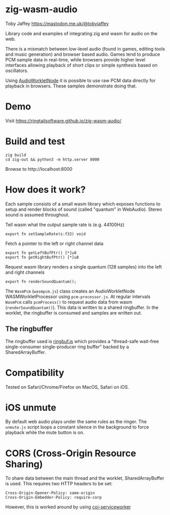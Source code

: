 # zig-wasm-audio

Toby Jaffey https://mastodon.me.uk/@tobyjaffey

Library code and examples of integrating zig and wasm for audio on the web.

There is a mismatch between low-level audio (found in games, editing tools and music generation) and browser based audio. Games tend to produce PCM sample data in real-time, while browsers provide higher level interfaces allowing playback of short clips or simple synthesis based on oscillators.

Using <a href="https://developer.mozilla.org/en-US/docs/Web/API/AudioWorkletNode">AudioWorkletNode</a> it is possible to use raw PCM data directly for playback in browsers. These samples demonstrate doing that.

# Demo

Visit https://ringtailsoftware.github.io/zig-wasm-audio/

# Build and test

    zig build
    cd zig-out && python3 -m http.server 8000

Browse to http://localhost:8000

# How does it work?

Each sample consists of a small wasm library which exposes functions to setup and render blocks of sound (called "quantum" in WebAudio). Stereo sound is assumed throughout.

Tell wasm what the output sample rate is (e.g. 44100Hz)

    export fn setSampleRate(s:f32) void

Fetch a pointer to the left or right channel data

    export fn getLeftBufPtr() [*]u8
    export fn getRightBufPtr() [*]u8

Request wasm library renders a single quantum (128 samples) into the left and right channels

    export fn renderSoundQuantum();

The `WasmPcm` (`wasmpcm.js`) class creates an AudioWorkletNode WASMWorkletProcessor using `pcm-processor.js`. At regular intervals `WasmPcm` calls `pcmProcess()` to request audio data from wasm (`renderSoundQuantum()`). This data is written to a shared ringbuffer. In the worklet, the ringbuffer is consumed and samples are written out.

## The ringbuffer

The ringbuffer used is <a href="https://github.com/padenot/ringbuf.js/">ringbuf.js</a> which provides a "thread-safe wait-free single-consumer single-producer ring buffer" backed by a SharedArrayBuffer.

# Compatibility

Tested on Safari/Chrome/Firefox on MacOS, Safari on iOS.

# iOS unmute

By default web audio plays under the same rules as the ringer. The `unmute.js` script loops a constant silence in the background to force playback while the mute button is on.

# CORS (Cross-Origin Resource Sharing)

To share data between the main thread and the worklet, SharedArrayBuffer is used. This requires two HTTP headers to be set:

    Cross-Origin-Opener-Policy: same-origin
    Cross-Origin-Embedder-Policy: require-corp

However, this is worked around by using <a href="https://github.com/gzuidhof/coi-serviceworker">coi-serviceworker</a>


